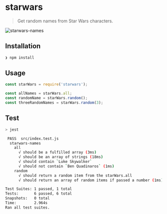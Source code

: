 # starwars

> Get random names from Star Wars characters.

![starwars-names](other/starwars-names.gif)

## Installation

```sh
❯ npm install
```

## Usage

```js
const starWars = require('starwars');

const allNames = starWars.all;
const randomName = starWars.random();
const threeRandomNames = starWars.random(3);
```

## Test

```sh
> jest

 PASS  src/index.test.js
  starwars-names
    all
      √ should be a fulfilled array (3ms)
      √ should be an array of strings (18ms)
      √ should contain `Luke Skywalker`
      √ should not contain `Ben Quadinaros` (1ms)
    random
      √ should return a random item from the starWars.all
      √ should return an array of random items if passed a number (1ms)

Test Suites: 1 passed, 1 total
Tests:       6 passed, 6 total
Snapshots:   0 total
Time:        2.964s
Ran all test suites.
```
